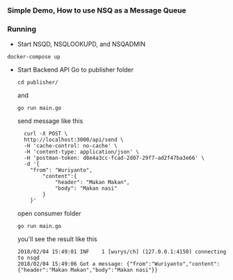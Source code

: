 ### Simple Demo, How to use NSQ as a Message Queue

### Running
  - Start NSQD, NSQLOOKUPD, and NSQADMIN

  ```shell
  docker-compose up
  ```

  - Start Backend API
    Go to publisher folder

    ```shell
    cd publisher/
    ```
    and

    ```shell
    go run main.go
    ```

    send message like this

    ```curl
      curl -X POST \
      http://localhost:3000/api/send \
      -H 'cache-control: no-cache' \
      -H 'content-type: application/json' \
      -H 'postman-token: d8e4a3cc-fcad-2d07-29f7-ad2f47ba3e66' \
      -d '{
      	"from": "Wuriyanto",
        	"content":{
        		"header": "Makan Makan",
        		"body": "Makan nasi"
        	}
        }'
    ```

    open consumer folder

    ```shell
    go run main.go
    ```

    you'll see the result like this

    ```shell
    2018/02/04 15:49:01 INF    1 [wurys/ch] (127.0.0.1:4150) connecting to nsqd
    2018/02/04 15:49:06 Got a message: {"from":"Wuriyanto","content":{"header":"Makan Makan","body":"Makan nasi"}}
    ```
